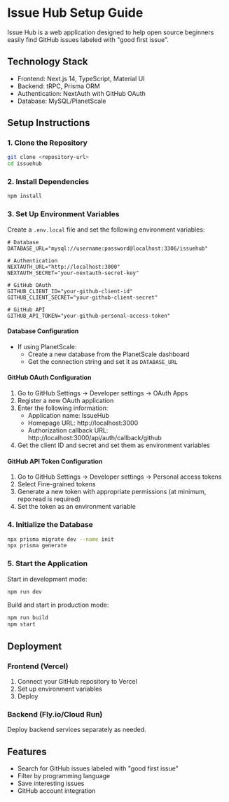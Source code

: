 # Issue Hub Setup Guide

Issue Hub is a web application designed to help open source beginners easily find GitHub issues labeled with "good first issue".

## Technology Stack

- Frontend: Next.js 14, TypeScript, Material UI
- Backend: tRPC, Prisma ORM
- Authentication: NextAuth with GitHub OAuth
- Database: MySQL/PlanetScale

## Setup Instructions

### 1. Clone the Repository

```bash
git clone <repository-url>
cd issuehub
```

### 2. Install Dependencies

```bash
npm install
```

### 3. Set Up Environment Variables

Create a `.env.local` file and set the following environment variables:

```
# Database
DATABASE_URL="mysql://username:password@localhost:3306/issuehub"

# Authentication
NEXTAUTH_URL="http://localhost:3000"
NEXTAUTH_SECRET="your-nextauth-secret-key"

# GitHub OAuth
GITHUB_CLIENT_ID="your-github-client-id"
GITHUB_CLIENT_SECRET="your-github-client-secret"

# GitHub API
GITHUB_API_TOKEN="your-github-personal-access-token"
```

#### Database Configuration

- If using PlanetScale:
  - Create a new database from the PlanetScale dashboard
  - Get the connection string and set it as `DATABASE_URL`

#### GitHub OAuth Configuration

1. Go to GitHub Settings -> Developer settings -> OAuth Apps
2. Register a new OAuth application
3. Enter the following information:
   - Application name: IssueHub
   - Homepage URL: http://localhost:3000
   - Authorization callback URL: http://localhost:3000/api/auth/callback/github
4. Get the client ID and secret and set them as environment variables

#### GitHub API Token Configuration

1. Go to GitHub Settings -> Developer settings -> Personal access tokens
2. Select Fine-grained tokens
3. Generate a new token with appropriate permissions (at minimum, repo:read is required)
4. Set the token as an environment variable

### 4. Initialize the Database

```bash
npx prisma migrate dev --name init
npx prisma generate
```

### 5. Start the Application

Start in development mode:

```bash
npm run dev
```

Build and start in production mode:

```bash
npm run build
npm start
```

## Deployment

### Frontend (Vercel)

1. Connect your GitHub repository to Vercel
2. Set up environment variables
3. Deploy

### Backend (Fly.io/Cloud Run)

Deploy backend services separately as needed.

## Features

- Search for GitHub issues labeled with "good first issue"
- Filter by programming language
- Save interesting issues
- GitHub account integration
